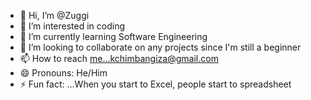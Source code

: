 - 👋 Hi, I’m @Zuggi
- 👀 I’m interested in coding
- 🌱 I’m currently learning Software Engineering
- 💞️ I’m looking to collaborate on any projects since I'm still a beginner
- 📫 How to reach me...kchimbangiza@gmail.com
- 😄 Pronouns: He/Him
- ⚡ Fun fact: ...When you start to Excel, people start to spreadsheet

<!---
Zuggii/Zuggii is a ✨ special ✨ repository because its `README.md` (this file) appears on your GitHub profile.
You can click the Preview link to take a look at your changes.
--->
